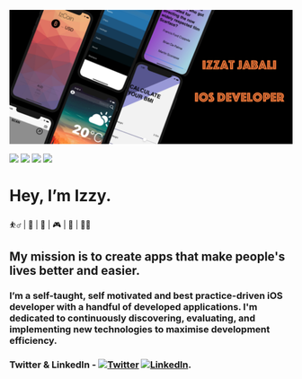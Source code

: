 ![Izzat Jabali](header.png)


![](https://img.shields.io/badge/Language-Swift-yellow)
![](https://img.shields.io/badge/Language-Java-orange)
![](https://img.shields.io/badge/IDE-Xcode-blue)
![](https://img.shields.io/badge/IDE-Eclipse-blueviolet)

# Hey, I’m Izzy.   

:basketball_man:  |  :hamburger:  |  :8ball:  |  :video_game:  |  :basketball:  |  :man_technologist:  

## My mission is to create apps that make people's lives better and easier.
### I’m a self-taught, self motivated and best practice-driven iOS developer with a handful of developed applications. I'm dedicated to continuously discovering, evaluating, and implementing new technologies to maximise development efficiency.



<!-- Actual text -->
### Twitter & LinkedIn - [![Twitter][1.2]][1] [![LinkedIn][2.2]][2].

<!-- Icons -->

[1.2]: http://i.imgur.com/wWzX9uB.png (twitter icon without padding)
[2.2]: https://raw.githubusercontent.com/MartinHeinz/MartinHeinz/master/linkedin-3-16.png (LinkedIn icon without padding)

<!-- Links to your social media accounts -->

[1]: https://twitter.com/izzzyzz
[2]: https://www.linkedin.com/in/izzat-jabali/

